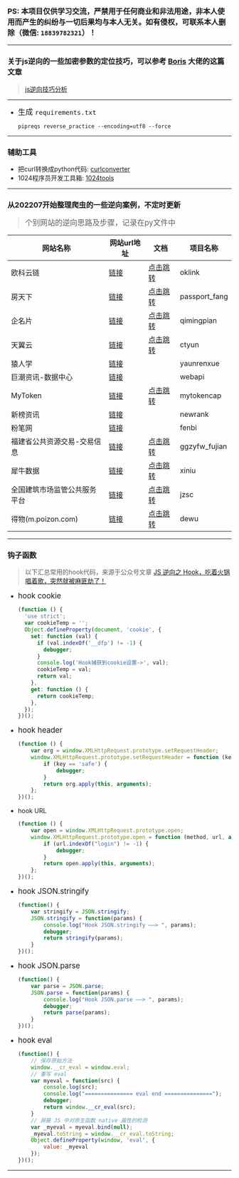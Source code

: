 ### PS: 本项目仅供学习交流，严禁用于任何商业和非法用途，非本人使用而产生的纠纷与一切后果均与本人无关。如有侵权，可联系本人删除（微信: `18839782321`）！

***

### 关于js逆向的一些加密参数的定位技巧，可以参考 [Boris](https://github.com/Boris-code) 大佬的这篇文章

> [js逆向技巧分析](https://zhuanlan.zhihu.com/p/108207751)

***

- <big>生成 `requirements.txt`</big>
  ```
  pipreqs reverse_practice --encoding=utf8 --force
  ```

***

### 辅助工具

- 把curl转换成python代码: [curlconverter](https://curlconverter.com/)
- 1024程序员开发工具箱: [1024tools](https://1024tools.com/)

***

### 从202207开始整理爬虫的一些逆向案例，不定时更新

> <big>个别网站的逆向思路及步骤，记录在py文件中</big>

网站名称  |  网站url地址  |  文档  |  项目名称
---|---|---|---
欧科云链  |  [链接](https://www.oklink.com/zh-cn/btc/tx-list?limit=20&pageNum=1)  |  [点击跳转](https://blog.csdn.net/qq_42598133/article/details/125619096?spm=1001.2014.3001.5501)  | oklink
房天下  |  [链接](https://passport.fang.com/)  |  [点击跳转](https://blog.csdn.net/qq_42598133/article/details/125658235?spm=1001.2014.3001.5501)  |  passport_fang
企名片  |  [链接](https://www.qimingpian.cn/finosda/project/pinvestment)  |  [点击跳转](https://blog.csdn.net/qq_42598133/article/details/125782518?spm=1001.2014.3001.5502)  |  qimingpian
天翼云  |  [链接](https://m.ctyun.cn/wap/main/auth/login)  |  [点击跳转](https://blog.csdn.net/qq_42598133/article/details/125867236?spm=1001.2014.3001.5501)  |  ctyun
猿人学  | [链接](https://www.python-spider.com/challenge/)  |    |  yaunrenxue
巨潮资讯-数据中心  |  [链接](https://webapi.cninfo.com.cn/#/aiInfos)  |   |  webapi
MyToken  | [链接](https://www.mytokencap.com/)  |  [点击跳转](https://blog.csdn.net/qq_42598133/article/details/126285221?spm=1001.2014.3001.5501)  |  mytokencap
新榜资讯  |  [链接](https://www.newrank.cn/public/news.html)  |    |  newrank
粉笔网  |  [链接](https://fenbi.com/page/home)  |    |  fenbi
福建省公共资源交易-交易信息  | [链接](https://ggzyfw.fujian.gov.cn/web/index.html#/business/list)  |  [点击跳转](ggzyfw_fujian/demo.py)  |  ggzyfw_fujian
犀牛数据  | [链接](https://www.xiniudata.com/industry/newest?from=data)  |  [点击跳转](xiniu/demo.py)  |  xiniu
全国建筑市场监管公共服务平台  |  [链接](http://jzsc.mohurd.gov.cn/data/company)  |  [点击跳转](jzsc/demo.py)  | jzsc
得物(m.poizon.com)  |  [链接](https://m.poizon.com/router/)  |  [点击跳转](dewu/demo.py)  |  dewu

***

### 钩子函数

> 以下汇总常用的hook代码，来源于公众号文章 [JS 逆向之 Hook，吃着火锅唱着歌，突然就被麻匪劫了！](https://mp.weixin.qq.com/s/IYFyjVrVkHtUdCzn9arkJQ)

- <big>hook cookie</big>
  ```javascript
  (function () {
    'use strict';
    var cookieTemp = '';
    Object.defineProperty(document, 'cookie', {
      set: function (val) {
        if (val.indexOf('__dfp') != -1) {
          debugger;
        }
        console.log('Hook捕获到cookie设置->', val);
        cookieTemp = val;
        return val;
      },
      get: function () {
        return cookieTemp;
      },
    });
  })();

  ```

- <big>hook header</big>
  ```javascript
  (function () {
      var org = window.XMLHttpRequest.prototype.setRequestHeader;
      window.XMLHttpRequest.prototype.setRequestHeader = function (key, value) {
          if (key == 'safe') {
              debugger;
          }
          return org.apply(this, arguments);
      };
  })();
  ```

- </big>hook URL</big>
  ```javascript
  (function () {
      var open = window.XMLHttpRequest.prototype.open;
      window.XMLHttpRequest.prototype.open = function (method, url, async) {
          if (url.indexOf("login") != -1) {
              debugger;
          }
          return open.apply(this, arguments);
      };
  })();
  ```

- <big>hook JSON.stringify</big>
  ```javascript
  (function() {
      var stringify = JSON.stringify;
      JSON.stringify = function(params) {
          console.log("Hook JSON.stringify ——> ", params);
          debugger;
          return stringify(params);
      }
  })();
  ```

- <big>hook JSON.parse</big>
  ```javascript
  (function() {
      var parse = JSON.parse;
      JSON.parse = function(params) {
          console.log("Hook JSON.parse ——> ", params);
          debugger;
          return parse(params);
      }
  })();
  ```

- <big>hook eval</big>
  ```javascript
  (function() {
      // 保存原始方法
      window.__cr_eval = window.eval;
      // 重写 eval
      var myeval = function(src) {
          console.log(src);
          console.log("=============== eval end ===============");
          debugger;
          return window.__cr_eval(src);
      }
      // 屏蔽 JS 中对原生函数 native 属性的检测
      var _myeval = myeval.bind(null);
      _myeval.toString = window.__cr_eval.toString;
      Object.defineProperty(window, 'eval', {
          value: _myeval
      });
  })();
  ```

***
